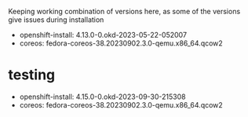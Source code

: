 Keeping working combination of versions here, as some of the versions give issues during installation

- openshift-install: 4.13.0-0.okd-2023-05-22-052007
- coreos: fedora-coreos-38.20230902.3.0-qemu.x86_64.qcow2

# testing
- openshift-install: 4.15.0-0.okd-2023-09-30-215308
- coreos: fedora-coreos-38.20230902.3.0-qemu.x86_64.qcow2